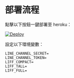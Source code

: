# 部署流程

點擊以下按鈕一鍵部署至 heroku：

[![Deploy](https://www.herokucdn.com/deploy/button.svg)](https://heroku.com/deploy)

設定以下環境變數：


```
LINE_CHANNEL_SECRET=
LINE_CHANNEL_TOKEN=
LIFF_COMPACT=
LIFF_TALL=
LIFF_FULL=
```

